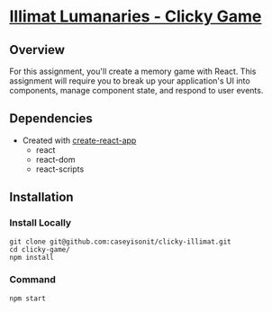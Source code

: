 # [Illimat Lumanaries - Clicky Game](https://frozen-meadow-47860.herokuapp.com/)

## Overview
For this assignment, you'll create a memory game with React. This assignment will require you to break up your application's UI into components, manage component state, and respond to user events.

## Dependencies
* Created with [create-react-app](https://github.com/facebook/create-react-app)
  * react
  * react-dom
  * react-scripts

## Installation
### Install Locally
```
git clone git@github.com:caseyisonit/clicky-illimat.git
cd clicky-game/
npm install
```
### Command
`npm start`
